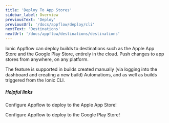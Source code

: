 ```yaml
---
title: 'Deploy To App Stores'
sidebar_label: Overview
previousText: 'Deploy'
previousUrl: '/docs/appflow/deploy/cli'
nextText: 'Destinations'
nextUrl: '/docs/appflow/destinations/destinations'
---
```


Ionic Appflow can deploy builds to destinations such as the Apple App Store and the Google Play Store, entirely in the cloud. Push changes to app stores from anywhere, on any platform.

The feature is supported in builds created manually (via logging into the dashboard and creating a new build) Automations, and as well as builds triggered from the Ionic CLI.


##### Helpful links

<docs-cards> <docs-card header="Setup deploy to Apple App Store" href="/docs/appflow/destinations/apple" icon="/docs/assets/icons/guide-quickstart-icon.png"> <p>Configure Appflow to deploy to the Apple App Store!</p>
  </docs-card>

  <docs-card header="Setup deploy to Google Play Store" href="/docs/appflow/destinations/google" icon="/docs/assets/icons/guide-quickstart-icon.png"> <p>Configure Appflow to deploy to the Google Play Store!</p>
  </docs-card>

</docs-cards>
